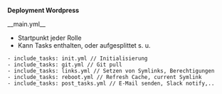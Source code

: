 <strong>Deployment Wordpress</strong>


<p style="text-align:left;">__main.yml__</p>

* Startpunkt jeder Rolle
* Kann Tasks enthalten, oder aufgesplittet s. u.



```
- include_tasks: init.yml // Initialisierung
- include_tasks: git.yml // Git pull
- include_tasks: links.yml // Setzen von Symlinks, Berechtigungen
- include_tasks: reboot.yml // Refresh Cache, current Symlink
- include_tasks: post_tasks.yml // E-Mail senden, Slack notify,..
```

